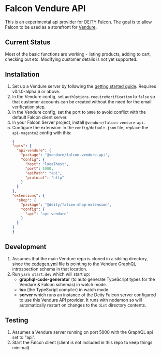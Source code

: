 # Falcon Vendure API

This is an experimental api provider for [DEITY Falcon](https://github.com/deity-io/falcon). The goal is to allow Falcon to be used as a storefront for [Vendure](https://www.vendure.io/).

## Current Status

Most of the basic functions are working - listing products, adding to cart, checking out etc. Modifying customer details is not yet supported.

## Installation

1. Set up a Vendure server by following the [getting started guide](https://www.vendure.io/docs/getting-started/). Requires v0.1.0-alpha.6 or above.
2. In the Vendure config, set `authOptions.requireVerification` to `false` so that customer accounts can be created without the need for the email verification step.
3. In the Vendure config, set the port to `5000` to avoid conflict with the default Falcon client server.
3. In your Falcon Server project, install `@vendure/falcon-vendure-api`.
4. Configure the extension: In the `config/default.json` file, replace the `api-magento2` config with this:
    ```json
    {
    "apis": {
      "api-vendure": {
        "package": "@vendure/falcon-vendure-api",
        "config": {
          "host": "localhost",
          "port": 5000,
          "apiPath": "api",
          "protocol": "http"
        }
      }
    },
    "extensions": {
      "shop": {
        "package": "@deity/falcon-shop-extension",
        "config": {
          "api": "api-vendure"
        }
      }
    }
    }
    ```

## Development

1. Assumes that the main Vendure repo is cloned in a sibling directory, since the [codegen.yml](./codegen.yml) file is pointing to the Vendure GraphQL introspection schema in that location.
2. Run `yarn start:dev` which will start up:
   * **graphql-code-generator** (to auto generate TypeScript types for the Vendure & Falcon schemas) in watch mode.
   * **tsc** (the TypeScript compiler) in watch mode.
   * **server** which runs an instance of the Deity Falcon server configured to use this Vendure API provider. It runs with nodemon so will automatically restart on changes to the `dist` directory contents.

## Testing

1. Assumes a Vendure server running on port 5000 with the GraphQL api set to "api".
2. Start the Falcon client (client is not included in this repo to keep things minimal)
